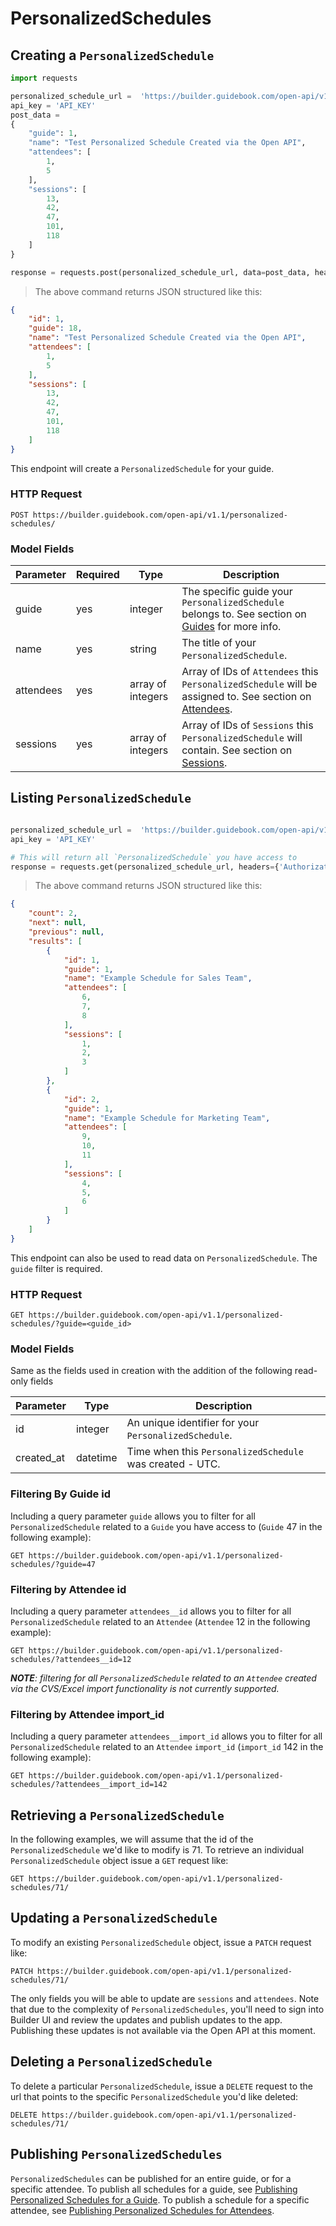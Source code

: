 # PersonalizedSchedules

## Creating a `PersonalizedSchedule`


```python
import requests

personalized_schedule_url =  'https://builder.guidebook.com/open-api/v1.1/personalized-schedules/'
api_key = 'API_KEY'
post_data =
{
	"guide": 1,
	"name": "Test Personalized Schedule Created via the Open API",
	"attendees": [
		1,
		5
	],
	"sessions": [
		13,
		42,
		47,
		101,
		118
	]
}

response = requests.post(personalized_schedule_url, data=post_data, headers={'Authorization': 'JWT ' + api_key})

```

> The above command returns JSON structured like this:

```json
{
	"id": 1,
	"guide": 18,
	"name": "Test Personalized Schedule Created via the Open API",
	"attendees": [
		1,
		5
	],
	"sessions": [
		13,
		42,
		47,
		101,
		118
	]
}


```


This endpoint will create a `PersonalizedSchedule` for your guide.

### HTTP Request

`POST https://builder.guidebook.com/open-api/v1.1/personalized-schedules/`

### Model Fields

Parameter       | Required  | Type    | Description
---------       | --------  | ------- | -----------
guide           | yes | integer  | The specific guide your `PersonalizedSchedule` belongs to.  See section on [Guides](#guides) for more info.
name            | yes | string   | The title of your `PersonalizedSchedule`.
attendees       | yes | array of integers | Array of IDs of `Attendees` this `PersonalizedSchedule` will be assigned to.  See section on [Attendees](#attendees).
sessions       | yes | array of integers | Array of IDs of `Sessions` this `PersonalizedSchedule` will contain.  See section on [Sessions](#sessions).



## Listing `PersonalizedSchedule`


```python

personalized_schedule_url =  'https://builder.guidebook.com/open-api/v1.1/personalized-schedules/?guide=1'
api_key = 'API_KEY'

# This will return all `PersonalizedSchedule` you have access to
response = requests.get(personalized_schedule_url, headers={'Authorization': 'JWT ' + api_key})
```

> The above command returns JSON structured like this:

```json
{
	"count": 2,
	"next": null,
	"previous": null,
	"results": [
		{
			"id": 1,
			"guide": 1,
			"name": "Example Schedule for Sales Team",
			"attendees": [
				6,
				7,
				8
			],
			"sessions": [
				1,
				2,
				3
			]
		},
		{
			"id": 2,
			"guide": 1,
			"name": "Example Schedule for Marketing Team",
			"attendees": [
				9,
				10,
				11
			],
			"sessions": [
				4,
				5,
				6
			]
		}
	]
}

```


This endpoint can also be used to read data on `PersonalizedSchedule`.
The `guide` filter is required.

### HTTP Request

`GET https://builder.guidebook.com/open-api/v1.1/personalized-schedules/?guide=<guide_id>`

### Model Fields

Same as the fields used in creation with the addition of the following read-only fields

Parameter       | Type    | Description
---------       | ------- | -----------
id              | integer  | An unique identifier for your `PersonalizedSchedule`.
created_at      | datetime | Time when this `PersonalizedSchedule` was created - UTC.

### Filtering By Guide id

Including a query parameter `guide` allows you to filter for all `PersonalizedSchedule` related to a `Guide` you have access to (`Guide` 47 in the following example):

`GET https://builder.guidebook.com/open-api/v1.1/personalized-schedules/?guide=47`

### Filtering by Attendee id

Including a query parameter `attendees__id` allows you to filter for all `PersonalizedSchedule` related to an `Attendee` (`Attendee` 12 in the following example):

`GET https://builder.guidebook.com/open-api/v1.1/personalized-schedules/?attendees__id=12`

*__NOTE__: filtering for all `PersonalizedSchedule` related to an `Attendee` created via the CVS/Excel import functionality is not currently supported.*

### Filtering by Attendee import_id

Including a query parameter `attendees__import_id` allows you to filter for all `PersonalizedSchedule` related to an `Attendee` `import_id` (`import_id` 142 in
the following example):

`GET https://builder.guidebook.com/open-api/v1.1/personalized-schedules/?attendees__import_id=142`

## Retrieving a `PersonalizedSchedule`

In the following examples, we will assume that the id of the `PersonalizedSchedule` we'd like to modify is 71.
To retrieve an individual `PersonalizedSchedule` object issue a `GET` request like:

`GET https://builder.guidebook.com/open-api/v1.1/personalized-schedules/71/`

## Updating a `PersonalizedSchedule`

To modify an existing `PersonalizedSchedule` object, issue a `PATCH` request like:

`PATCH https://builder.guidebook.com/open-api/v1.1/personalized-schedules/71/`

The only fields you will be able to update are `sessions` and `attendees`.  Note that due to the complexity of `PersonalizedSchedules`, you'll need to sign into Builder UI and review the updates and publish updates to the app.  Publishing these updates is not available via the Open API at this moment.

## Deleting a `PersonalizedSchedule`

To delete a particular `PersonalizedSchedule`, issue a `DELETE` request to the url that points to the specific `PersonalizedSchedule` you'd like deleted:

`DELETE https://builder.guidebook.com/open-api/v1.1/personalized-schedules/71/`

## Publishing `PersonalizedSchedules`
`PersonalizedSchedules` can be published for an entire guide, or for a specific attendee. To publish all schedules for a guide, see [Publishing Personalized Schedules for a Guide](#publishing-code-personalizedschedules-code-for-a-code-guide-code). To publish a schedule for a specific attendee, see [Publishing Personalized Schedules for Attendees](#publishing-a-code-personalizedschedule-code-for-an-code-attendee-code).
